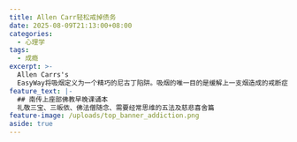 ```yaml
---
title: Allen Carr轻松戒掉债务
date: 2025-08-09T21:13:00+08:00
categories:
  - 心理学
tags:
  - 成瘾
excerpt: >-
  Allen Carrs's
  EasyWay将吸烟定义为一个精巧的尼古丁陷阱。吸烟的唯一目的是缓解上一支烟造成的戒断症状，即喂养“小怪兽”。所有吸烟带来的“好处”，如减压、提神，皆是幻觉，吸烟反而制造了压力。戒烟的真正障碍是害怕失去精神寄托的心理恐惧，而非轻微的生理反应。一旦看穿这个骗局，吸烟的欲望就会消失，使人能轻松、无痛苦地重获自由。
feature_text: |-
  ## 南传上座部佛教早晚课诵本
  礼敬三宝、三皈依、佛法僧随念、需要经常思维的五法及慈悲喜舍篇
feature-image: /uploads/top_banner_addiction.png
aside: true
---
```

